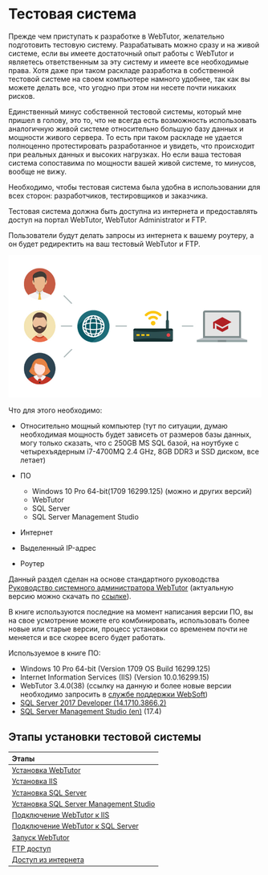# Тестовая система

Прежде чем приступать к разработке в WebTutor, желательно подготовить тестовую систему. Разрабатывать можно сразу и на живой системе, если вы имеете достаточный опыт работы с WebTutor и являетесь ответственным за эту систему и имеете все необходимые права. Хотя даже при таком раскладе разработка в собственной тестовой системе на своем компьютере намного удобнее, так как вы можете делать все, что угодно при этом ни несете почти никаких рисков.

Единственный минус собственной тестовой системы, который мне пришел в голову, это то, что не всегда есть возможность использовать аналогичную живой системе относительно большую базу данных и мощности живого сервера. То есть при таком раскладе не удается полноценно протестировать разработанное и увидеть, что происходит при реальных данных и высоких нагрузках. Но если ваша тестовая система сопоставима по мощности вашей живой системе, то минусов, вообще не вижу.

Необходимо, чтобы тестовая система была удобна в использовании для всех сторон: разработчиков, тестировщиков и заказчика. 

Тестовая система должна быть доступна из интернета и предоставлять доступ на портал WebTutor, WebTutor Administrator и FTP.

Пользователи будут делать запросы из интернета к вашему роутеру, а он будет редиректить на ваш тестовый WebTutor и FTP.

![](/Development/TestSystem/1.jpg)

Что для этого необходимо:

* Относительно мощный компьютер \(тут по ситуации, думаю необходимая мощность будет зависеть от размеров базы данных, могу только сказать, что c 250GB MS SQL базой, на ноутбуке с четырехъядерным i7-4700MQ 2.4 GHz, 8GB DDR3 и SSD диском, все летает\)
* ПО

  * Windows 10 Pro 64-bit\(1709 16299.125\) \(можно и других версий\)
  * WebTutor
  * SQL Server
  * SQL Server Management Studio

* Интернет

* Выделенный IP-адрес

* Роутер

Данный раздел сделан на основе стандартного руководства [Руководство системного администратора WebTutor](/Development/TestSystem/WebTutorInstallation.pdf) \(актуальную версию можно скачать по [ссылке](http://news.websoft.ru/view_doc.html?mode=doc_type&object_id=5486421379493803019&doc_id=5900009198344233385&section_id=5903427210833450983)\).

В книге используются последние на момент написания версии ПО, вы на свое усмотрение можете его комбинировать, использовать более новые или старые версии, процесс установки со временем почти не меняется и все скорее всего будет работать.

Используемое в книге ПО:

* Windows 10 Pro 64-bit \(Version 1709  OS Build 16299.125\)
* Internet Information Services \(IIS\) \(Version 10.0.16299.15\)
* WebTutor 3.4.0\(38\) \(ссылку на данную и более новые версии необходимо запросить в [службе поддержки WebSoft](http://news.websoft.ru)\)
* [SQL Server 2017 Developer \(14.1710.3866.2\)](https://www.microsoft.com/ru-ru/sql-server/developer-tools)
* [SQL Server Management Studio \(en\)](https://go.microsoft.com/fwlink/?linkid=864329&clcid=0x409) \(17.4\)

## Этапы установки тестовой системы

| Этапы |
| :--- |
| [Установка WebTutor](/Development/TestSystem/InstallationWebTutor/README.md) |
| [Установка IIS](/Development/TestSystem/InstallationIIS/README.md) |
| [Установка SQL Server](/Development/TestSystem/InstallationSQLServer/README.md) |
| [Установка SQL Server Management Studio](/Development/TestSystem/InstallationSSMS/README.md) |
| [Подключение WebTutor к IIS](/Development/TestSystem/ConnectingWebTutorToIIS/README.md) |
| [Подключение WebTutor к SQL Server](/Development/TestSystem/ConnectingWebTutorToSQLServer/README.md) |
| [Запуск WebTutor](/Development/TestSystem/StartWebTutor/README.md) |
| [FTP доступ](/Development/TestSystem/FTPAccess/README.md) |
| [Доступ из интернета](/Development/TestSystem/InternetAccess/README.md) |



